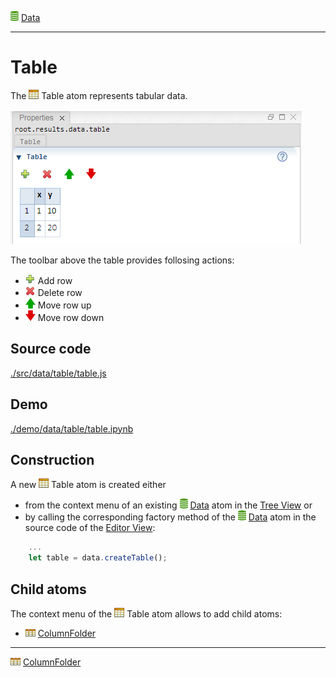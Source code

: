 ![](../../../../icons/data.png) [Data](../../result/data/data.md)

----

# Table

The ![](../../../../icons/table.png) Table atom represents tabular data.   

![](../../../images/table.png)

The toolbar above the table provides follosing actions:
* ![](../../../../icons/add.png) Add row
* ![](../../../../icons/delete.png) Delete row
* ![](../../../../icons/up.png) Move row up
* ![](../../../../icons/down.png) Move row down 

## Source code

[./src/data/table/table.js](../../../src/data/table/table.js)

## Demo

[./demo/data/table/table.ipynb](../../../../demo/data/table/table.ipynb)

## Construction

A new ![](../../../../icons/table.png) Table atom is created either 

* from the context menu of an existing ![](../../../../icons/data.png) [Data](../../result/data/data.md) atom in the [Tree View](../../views/treeView.md) or 
* by calling the corresponding factory method of the ![](../../../../icons/data.png) [Data](../../result/data/data.md) atom in the source code of the [Editor View](../../views/editorView.md):

```javascript
    ...
    let table = data.createTable();	     
```

## Child atoms

The context menu of the ![](../../../../icons/table.png) Table atom allows to add child atoms: 

* ![](../../../../icons/columnFolder.png) [ColumnFolder](../column/columnFolder.md)

----
![](../../../../icons/columnFolder.png) [ColumnFolder](../column/columnFolder.md)
